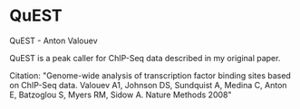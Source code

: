 # QuEST
QuEST - Anton Valouev

QuEST is a peak caller for ChIP-Seq data described in my original paper.

Citation:
"Genome-wide analysis of transcription factor binding sites based on ChIP-Seq data.
Valouev A1, Johnson DS, Sundquist A, Medina C, Anton E, Batzoglou S, Myers RM, Sidow A.
Nature Methods 2008"
